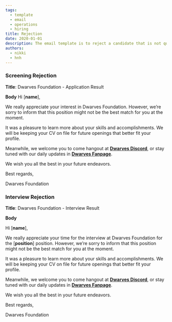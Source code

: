 ```yaml
---
tags: 
  - template
  - email
  - operations
  - hiring
title: Rejection
date: 2020-01-01
description: The email template is to reject a candidate that is not qualified in the recruitment process. 
authors:
  - nikki
  - hnh
---
```


### Screening Rejection

**Title**: Dwarves Foundation - Application Result

**Body**
Hi [**name**],

We really appreciate your interest in Dwarves Foundation. However, we’re sorry to inform that this position might not be the best match for you at the moment.

It was a pleasure to learn more about your skills and accomplishments. We will be keeping your CV on file for future openings that better fit your profile.

Meanwhile, we welcome you to come hangout at [**Dwarves Discord**](http://discord.gg/dfoundation), or stay tuned with our daily updates in [**Dwarves Fanpage**](https://www.facebook.com/dwarvesf).

We wish you all the best in your future endeavors.

Best regards,

Dwarves Foundation

### Interview Rejection

**Title**: Dwarves Foundation - Interview Result

**Body**

Hi [**name**],

We really appreciate your time for the interview at Dwarves Foundation for the [**position**] position. However, we’re sorry to inform that this position might not be the best match for you at the moment.

It was a pleasure to learn more about your skills and accomplishments. We will be keeping your CV on file for future openings that better fit your profile.

Meanwhile, we welcome you to come hangout at [**Dwarves Discord**](http://discord.gg/dfoundation), or stay tuned with our daily updates in [**Dwarves Fanpage**](https://www.facebook.com/dwarvesf).

We wish you all the best in your future endeavors.

Best regards,

Dwarves Foundation

